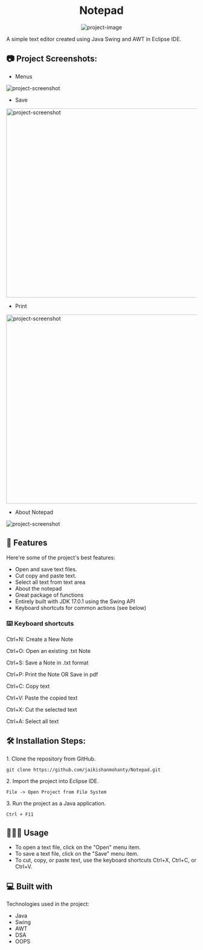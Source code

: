 <h1 align="center" id="title">Notepad</h1>

<p align="center"><img src="https://socialify.git.ci/jaikishanmohanty/Notepad/image?description=1&amp;descriptionEditable=Notepad%20using%20Java%20Swing%20and%20AWT&amp;font=Rokkitt&amp;language=1&amp;name=1&amp;owner=1&amp;pattern=Brick%20Wall&amp;theme=Light" alt="project-image"></p>

<p id="description">A simple text editor created using Java Swing and AWT in Eclipse IDE.</p>

<h2>📷 Project Screenshots:</h2>

* Menus
<img src="https://github.com/jaikishanmohanty/Notepad/assets/62710109/725c5545-dc4e-4860-b2d0-d34c02a0fc1f" alt="project-screenshot" >


* Save <br>
<img src="https://github.com/jaikishanmohanty/Notepad/assets/62710109/31a8946e-5d67-4f6c-a800-b12031889c27" alt="project-screenshot" width="700" height="500/">

* Print <br>
<img src="https://github.com/jaikishanmohanty/Notepad/assets/62710109/0cf8ac32-25ea-45df-b8b7-2c82cf8dc588" alt="project-screenshot" width="700" height="500/">

* About Notepad <br>
<img src="https://github.com/jaikishanmohanty/Notepad/assets/62710109/2896e454-4362-4418-9551-ad6174429da6" alt="project-screenshot" >

<h2>🧐 Features</h2>

Here're some of the project's best features:

*   Open and save text files.
*   Cut copy and paste text.
*   Select all text from text area
*   About the notepad
*   Great package of functions
*   Entirely built with JDK 17.0.1 using the Swing API
*   Keyboard shortcuts for common actions (see below)


<h3>⌨️ Keyboard shortcuts</h3>

Ctrl+N: Create a New Note

Ctrl+O: Open an existing .txt Note

Ctrl+S: Save a Note in .txt format

Ctrl+P: Print the Note OR Save in pdf

Ctrl+C: Copy text

Ctrl+V: Paste the copied text

Ctrl+X: Cut the selected text

Ctrl+A: Select all text

<h2>🛠️ Installation Steps:</h2>

<p>1. Clone the repository from GitHub.</p>

```
git clone https://github.com/jaikishanmohanty/Notepad.git
```

<p>2. Import the project into Eclipse IDE.</p>

```
File -> Open Project from File System
```

<p>3. Run the project as a Java application.</p>

```
Ctrl + F11
```

## 👨🏻‍💻 Usage

* To open a text file, click on the "Open" menu item.
* To save a text file, click on the "Save" menu item.
* To cut, copy, or paste text, use the keyboard shortcuts Ctrl+X, Ctrl+C, or Ctrl+V.

<h2>💻 Built with</h2>

Technologies used in the project:

*   Java
*   Swing
*   AWT
*   DSA
*   OOPS

